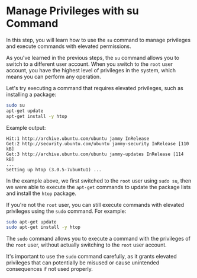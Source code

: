 # Manage Privileges with su Command

In this step, you will learn how to use the `su` command to manage privileges and execute commands with elevated permissions.

As you've learned in the previous steps, the `su` command allows you to switch to a different user account. When you switch to the `root` user account, you have the highest level of privileges in the system, which means you can perform any operation.

Let's try executing a command that requires elevated privileges, such as installing a package:

```bash
sudo su
apt-get update
apt-get install -y htop
```

Example output:

```
Hit:1 http://archive.ubuntu.com/ubuntu jammy InRelease
Get:2 http://security.ubuntu.com/ubuntu jammy-security InRelease [110 kB]
Get:3 http://archive.ubuntu.com/ubuntu jammy-updates InRelease [114 kB]
...
Setting up htop (3.0.5-7ubuntu1) ...
```

In the example above, we first switched to the `root` user using `sudo su`, then we were able to execute the `apt-get` commands to update the package lists and install the `htop` package.

If you're not the `root` user, you can still execute commands with elevated privileges using the `sudo` command. For example:

```bash
sudo apt-get update
sudo apt-get install -y htop
```

The `sudo` command allows you to execute a command with the privileges of the `root` user, without actually switching to the `root` user account.

It's important to use the `sudo` command carefully, as it grants elevated privileges that can potentially be misused or cause unintended consequences if not used properly.
